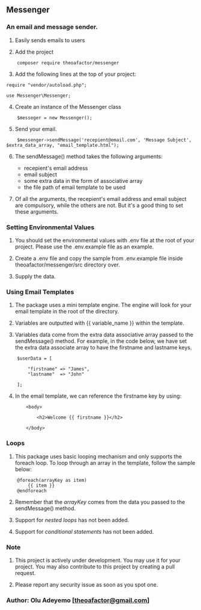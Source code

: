 ## Messenger
### An email and message sender.

1. Easily sends emails to users 


2. Add the project 

```
	composer require theoafactor/messenger
```

3. Add the following lines at the top of your project:

```
require "vendor/autoload.php";

use Messenger\Messenger;
```

4. Create an instance of the Messenger class

```
	$messeger = new Messenger();
``` 

5. Send your email.

```
	$messenger->sendMessage('recepient@email.com', 'Message Subject', $extra_data_array, "email_template.html");
```

6. The sendMessage() method takes the following arguments:
	
	 - recepient's email address
	 - email subject
	 - some extra data in the form of associative array
	 - the file path of email template to be used

7. Of all the arguments, the recepient's email address and email subject are compulsory, while the others are not. But it's a good thing to set these arguments.


### Setting Environmental Values

1. You should set the environmental values with .env file at the root of your project. Please use the .env.example file as an example.

2. Create a .env file and copy the sample from .env.example file inside theoafactor/messenger/src directory over.

3. Supply the data.




### Using Email Templates

1. The package uses a mini template engine. The engine will look for your email template in the root of the directory.

2. Variables are outputted with {{ variable_name }} within the template.

3. Variables data come from the extra data associative array passed to the sendMessage() method. For example, in the code below, we have set the extra data associate array to have the firstname and lastname keys.
	
```
	$userData = [

		"firstname" => "James",
		"lastname"  => "John"

	];

```

4. In the email template, we can reference the firstname key by using:

	```
		<body>

			<h2>Welcome {{ firstname }}</h2>

		</body>

	```


### Loops

1. This package uses basic looping mechanism and only supports the foreach loop. To loop through an array in the template, follow the sample below:

```
	@foreach(arrayKey as item)
		{{ item }}
	@endforeach
```

2. Remember that the *arrayKey* comes from the data you passed to the sendMessage() method.

3. Support for *nested loops* has not been added.

4. Support for *conditional statements* has not been added.


### Note

1. This project is actively under development. You may use it for your project. You may also contribute to this project by creating a pull request.

2. Please report any security issue as soon as you spot one. 



### Author: Olu Adeyemo [theoafactor@gmail.com]
